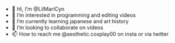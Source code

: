 - 👋 Hi, I’m @LilMariCyn
- 👀 I’m interested in programming and editing videos
- 🌱 I’m currently learning japanese and art history
- 💞️ I’m looking to collaborate on videos 
- 📫 How to reach me @aesthetic.cosplay00 on insta or via twitter

<!---
LilMariCyn/LilMariCyn is a ✨ special ✨ repository because its `README.md` (this file) appears on your GitHub profile.
You can click the Preview link to take a look at your changes.
--->
